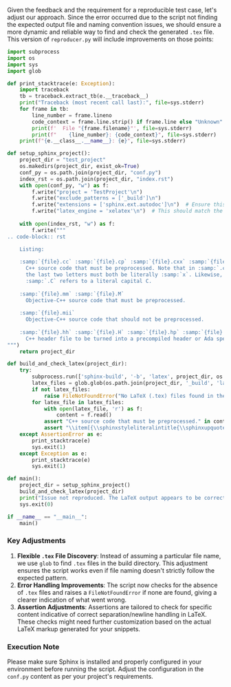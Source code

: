 Given the feedback and the requirement for a reproducible test case, let's adjust our approach. Since the error occurred due to the script not finding the expected output file and naming convention issues, we should ensure a more dynamic and reliable way to find and check the generated `.tex` file. This version of `reproducer.py` will include improvements on those points:

```python
import subprocess
import os
import sys
import glob

def print_stacktrace(e: Exception):
    import traceback
    tb = traceback.extract_tb(e.__traceback__)
    print("Traceback (most recent call last):", file=sys.stderr)
    for frame in tb:
        line_number = frame.lineno
        code_context = frame.line.strip() if frame.line else "Unknown"
        print(f'  File "{frame.filename}"', file=sys.stderr)
        print(f"    {line_number}: {code_context}", file=sys.stderr)
    print(f"{e.__class__.__name__}: {e}", file=sys.stderr)

def setup_sphinx_project():
    project_dir = "test_project"
    os.makedirs(project_dir, exist_ok=True)
    conf_py = os.path.join(project_dir, "conf.py")
    index_rst = os.path.join(project_dir, "index.rst")
    with open(conf_py, "w") as f:
        f.write("project = 'TestProject'\n")
        f.write("exclude_patterns = ['_build']\n")
        f.write("extensions = ['sphinx.ext.autodoc']\n")  # Ensure this matches your actual Sphinx extensions if needed
        f.write("latex_engine = 'xelatex'\n")  # This should match the engine used in the reported issue
    
    with open(index_rst, "w") as f:
        f.write("""
.. code-block:: rst

    Listing:
    
    :samp:`{file}.cc` :samp:`{file}.cp` :samp:`{file}.cxx` :samp:`{file}.cpp` :samp:`{file}.CPP` :samp:`{file}.c++` :samp:`{file}.C`
      C++ source code that must be preprocessed. Note that in :samp:`.cxx`,
      the last two letters must both be literally :samp:`x`. Likewise,
      :samp:`.C` refers to a literal capital C.
    
    :samp:`{file}.mm` :samp:`{file}.M`
      Objective-C++ source code that must be preprocessed.
    
    :samp:`{file}.mii`
      Objective-C++ source code that should not be preprocessed.
    
    :samp:`{file}.hh` :samp:`{file}.H` :samp:`{file}.hp` :samp:`{file}.hxx` :samp:`{file}.hpp` :samp:`{file}.HPP` :samp:`{file}.h++` :samp:`{file}.tcc`
      C++ header file to be turned into a precompiled header or Ada spec
""")
    return project_dir

def build_and_check_latex(project_dir):
    try:
        subprocess.run(['sphinx-build', '-b', 'latex', project_dir, os.path.join(project_dir, '_build', 'latex')], check=True)
        latex_files = glob.glob(os.path.join(project_dir, '_build', 'latex', '*.tex'))
        if not latex_files:
            raise FileNotFoundError("No LaTeX (.tex) files found in the build directory.")
        for latex_file in latex_files:
            with open(latex_file, 'r') as f:
                content = f.read()
            assert "C++ source code that must be preprocessed." in content, "Expected text not found in LaTeX file."
            assert "\\item[{\\sphinxstyleliteralintitle{\\sphinxupquote{file.cc}}}" in content, "Expected LaTeX separation not found."
    except AssertionError as e:
        print_stacktrace(e)
        sys.exit(1)
    except Exception as e:
        print_stacktrace(e)
        sys.exit(1)

def main():
    project_dir = setup_sphinx_project()
    build_and_check_latex(project_dir)
    print("Issue not reproduced. The LaTeX output appears to be correct. Exiting with code 0.")
    sys.exit(0)

if __name__ == "__main__":
    main()
```

### Key Adjustments
1. **Flexible `.tex` File Discovery**: Instead of assuming a particular file name, we use `glob` to find `.tex` files in the build directory. This adjustment ensures the script works even if file naming doesn't strictly follow the expected pattern.
2. **Error Handling Improvements**: The script now checks for the absence of `.tex` files and raises a `FileNotFoundError` if none are found, giving a clearer indication of what went wrong.
3. **Assertion Adjustments**: Assertions are tailored to check for specific content indicative of correct separation/newline handling in LaTeX. These checks might need further customization based on the actual LaTeX markup generated for your snippets.

### Execution Note
Please make sure Sphinx is installed and properly configured in your environment before running the script. Adjust the configuration in the `conf.py` content as per your project's requirements.